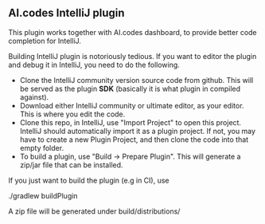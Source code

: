 AI.codes IntelliJ plugin
-------------------------

This plugin works together with AI.codes dashboard, to provide
better code completion for IntelliJ.

Building IntelliJ plugin is notoriously tedious. If you want to editor the plugin and debug it in IntelliJ, you need to do the following.

* Clone the IntelliJ community version source code from github. This will be served as the plugin **SDK** (basically it is what plugin in compiled against).
* Download either IntelliJ community or ultimate editor, as your editor. This is where you edit the code.
* Clone this repo, in IntelliJ, use "Import Project" to open this project. IntelliJ should automatically import it as a plugin project. If not, you may have to create a new Plugin Project, and then clone the code into that empty folder.
* To build a plugin, use "Build -> Prepare Plugin". This will generate a zip/jar file that can be installed.


If you just want to build the plugin (e.g in CI), use

  ./gradlew buildPlugin

A zip file will be generated under build/distributions/
